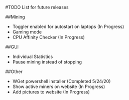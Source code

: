 #TODO List for future releases

##Mining

- Toggler enabled for autostart on laptops (In Progress)
- Gaming mode
- CPU Affinity Checker (In Progress)

##GUI

- Individual Statistics
- Pause mining instead of stopping

##Other

- WGet powershell installer (Completed 5/24/20)
- Show active miners on website (In Progress)
- Add pictures to website (In Progress)